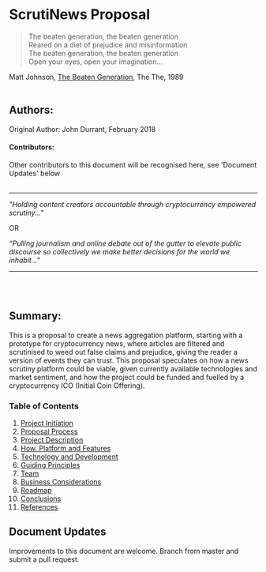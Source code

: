 # ScrutiNews Proposal


>The beaten generation, the beaten generation<br/>
>Reared on a diet of prejudice and misinformation<br/>
>The beaten generation, the beaten generation<br/>
>Open your eyes, open your imagination...

Matt Johnson, [The Beaten Generation](https://www.youtube.com/watch?v=ustXRPke9lM), The The, 1989<br/><br/>



## Authors: 
Original Author: John Durrant, February 2018

#### Contributors:
Other contributors to this document will be recognised here, see 'Document Updates' below<br/><br/>

-----

*"Holding content creators accountable through cryptocurrency empowered scrutiny..."*

OR

*“Pulling journalism and online debate out of the gutter to elevate public discourse so collectively we make better decisions for the world we inhabit..."*

-----
<br/><br/>

## Summary:
This is a proposal to create a news aggregation platform, starting with a prototype for cryptocurrency news, where articles are filtered and scrutinised to weed out false claims and prejudice, giving the reader a version of events they can trust. This proposal speculates on how a news scrutiny platform could be viable, given currently available technologies and market sentiment, and how the project could be funded and fuelled by a cryptocurrency ICO (Initial Coin Offering).


### Table of Contents

1. [Project Initiation](project-initiation.md)
1. [Proposal Process](proposal-process.md)
1. [Project Description](project-description.md)
1. [How. Platform and Features](how-platform-and-features.md)
1. [Technology and Development](technology-and-development.md)
1. [Guiding Principles](guiding-principles.md)
1. [Team](team.md)
1. [Business Considerations](business-considerations.md)
1. [Roadmap](roadmap.md)
1. [Conclusions](conclusions.md)
1. [References](references.md)

## Document Updates
Improvements to this document are welcome.  Branch from master and submit a pull request.

